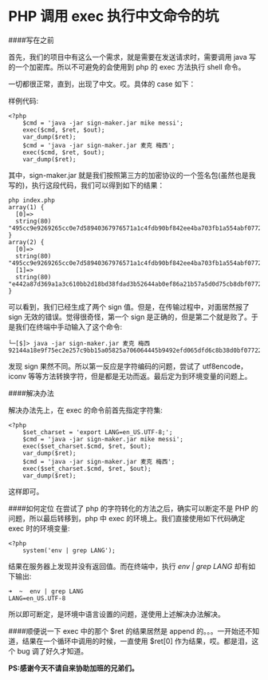 PHP 调用 exec 执行中文命令的坑
===

####写在之前

首先，我们的项目中有这么一个需求，就是需要在发送请求时，需要调用 java 写的一个加密库。所以不可避免的会使用到 php 的 exec 方法执行 shell 命令。

一切都很正常，直到，出现了中文。哎。具体的 case 如下：

样例代码:

```
<?php
    $cmd = 'java -jar sign-maker.jar mike messi';
    exec($cmd, $ret, $out);
    var_dump($ret);
    $cmd = 'java -jar sign-maker.jar 麦克 梅西';
    exec($cmd, $ret, $out);
    var_dump($ret);
```

其中，sign-maker.jar 就是我们按照第三方的加密协议的一个签名包(虽然也是我写的)，执行这段代码，我们可以得到如下的结果：

```
php index.php
array(1) {
  [0]=>
  string(80) "495cc9e9269265cc0e7d58940367976571a1c4fdb90bf842ee4ba703fb1a554abf0772218e29d3d8"
}
array(2) {
  [0]=>
  string(80) "495cc9e9269265cc0e7d58940367976571a1c4fdb90bf842ee4ba703fb1a554abf0772218e29d3d8"
  [1]=>
  string(80) "e442a87d369a1a3c610bb2d18bd38fdad3b52644ab0ef86a21b57a5d0d75cb8dbf0772218e29d3d8"
}
```

可以看到，我们已经生成了两个 sign 值。但是，在传输过程中，对面居然报了 sign 无效的错误。觉得很奇怪，第一个 sign 是正确的，但是第二个就是败了。于是我们在终端中手动输入了这个命令:

```
└─[$]> java -jar sign-maker.jar 麦克 梅西
92144a18e9f75ec2e257c9bb15a05825a706064445b9492efd065dfd6c8b38d0bf0772218e29d3d8
```

发现 sign 果然不同。所以第一反应是字符编码的问题，尝试了 utf8encode，iconv 等等方法转换字符，但是都是无功而返。最后定为到环境变量的问题上。

####解决办法

解决办法先上，在 exec 的命令前首先指定字符集:

```
<?php
    $set_charset = 'export LANG=en_US.UTF-8;';
    $cmd = 'java -jar sign-maker.jar mike messi';
    exec($set_charset.$cmd, $ret, $out);
    var_dump($ret);
    $cmd = 'java -jar sign-maker.jar 麦克 梅西';
    exec($set_charset.$cmd, $ret, $out);
    var_dump($ret);
```

这样即可。

####如何定位
在尝试了 php 的字符转化的方法之后，确实可以断定不是 PHP 的问题，所以最后转移到，php 中 exec 的环境上。我们直接使用如下代码确定 exec 时的环境变量:

```
<?php
    system('env | grep LANG');
```

结果在服务器上发现并没有返回值。而在终端中，执行 *env | grep LANG* 却有如下输出:

```
➜  ~  env | grep LANG
LANG=en_US.UTF-8
```

所以即可断定，是环境中语言设置的问题，遂使用上述解决办法解决。

####顺便说一下
exec 中的那个 $ret 的结果居然是 append 的。。。一开始还不知道，结果在一个循环中调用的时候，一直使用 $ret[0] 作为结果，哎。都是泪，这个 bug 调了好久才知道。

**PS:感谢今天不请自来协助加班的兄弟们。**
